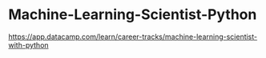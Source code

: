 # Machine-Learning-Scientist-Python
https://app.datacamp.com/learn/career-tracks/machine-learning-scientist-with-python
